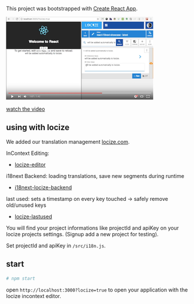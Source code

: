 This project was bootstrapped with [Create React App](https://github.com/facebookincubator/create-react-app).

[![video](video_sample.png)](https://www.youtube.com/watch?v=9NOzJhgmyQE)

[watch the video](https://www.youtube.com/watch?v=9NOzJhgmyQE)

## using with locize

We added our translation management [locize.com](http://locize.com).

InContext Editing:

- [locize-editor](https://github.com/locize/locize-editor)

i18next Backend: loading translations, save new segments during runtime

- [i18next-locize-backend](https://github.com/locize/i18next-locize-backend)

last used: sets a timestamp on every key touched -> safely remove old/unused keys

- [locize-lastused](https://github.com/locize/locize-lastused)

You will find your project informations like projectId and apiKey on your locize projects settings. (Signup add a new project for testing).

Set projectId and apiKey in `/src/i18n.js`.

## start

```bash
# npm start
```

open `http://localhost:3000?locize=true` to open your application with the locize incontext editor.
